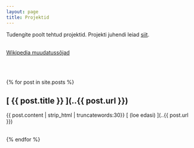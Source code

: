 ```yaml
---
layout: page
title: Projektid
---
```


Tudengite poolt tehtud projektid. Projekti juhendi leiad [siit](http://andmeteadus.github.io/2017/projekt_juhend/).
<br><br>

[Wikipedia muudatussõjad](http://htmlpreview.github.io/?https://github.com/andmeteadus/2017/blob/gh-pages/Wikipedia_muudatussojad.html)

<br><br>

{% for post in site.posts %}
## [ {{ post.title }} ](..{{ post.url }})
  {{ post.content | strip_html | truncatewords:30}}
  [ (loe edasi) ](..{{ post.url }})
  <br><br>
  
{% endfor %}
